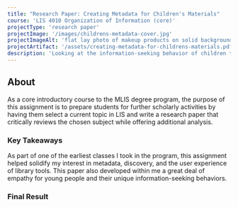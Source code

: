 ```yaml
---
title: "Research Paper: Creating Metadata for Children's Materials"
course: 'LIS 4010 Organization of Information (core)'
projectType: 'research paper'
projectImage: '/images/childrens-metadata-cover.jpg'
projectImageAlt: 'flat lay photo of makeup products on solid background'
projectArtifact: '/assets/creating-metadata-for-childrens-materials.pdf'
description: 'Looking at the information-seeking behavior of children through surveying scholarly literature and analyzing material description examples'
---
```


## About

As a core introductory course to the MLIS degree program, the purpose of this assignment is to prepare students for further scholarly activities by having them select a current topic in LIS and write a research paper that critically reviews the chosen subject while offering additional analysis.

### Key Takeaways

As part of one of the earliest classes I took in the program, this assignment helped solidify my interest in metadata, discovery, and the user experience of library tools. This paper also developed within me a great deal of empathy for young people and their unique information-seeking behaviors.

### Final Result

